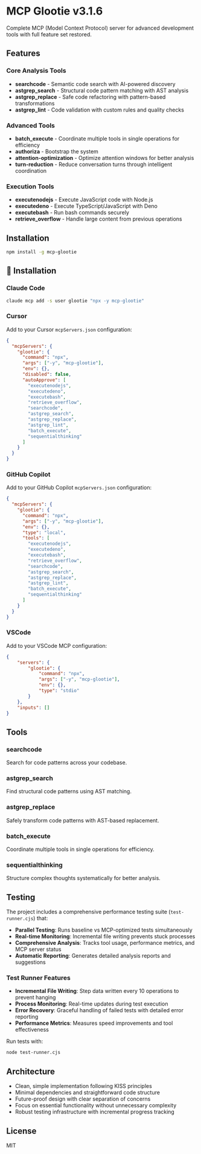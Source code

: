 # MCP Glootie v3.1.6

Complete MCP (Model Context Protocol) server for advanced development tools with full feature set restored.

## Features

### Core Analysis Tools
- **searchcode** - Semantic code search with AI-powered discovery
- **astgrep_search** - Structural code pattern matching with AST analysis
- **astgrep_replace** - Safe code refactoring with pattern-based transformations
- **astgrep_lint** - Code validation with custom rules and quality checks

### Advanced Tools
- **batch_execute** - Coordinate multiple tools in single operations for efficiency
- **authoriza** - Bootstrap the system
- **attention-optimization** - Optimize attention windows for better analysis
- **turn-reduction** - Reduce conversation turns through intelligent coordination

### Execution Tools
- **executenodejs** - Execute JavaScript code with Node.js
- **executedeno** - Execute TypeScript/JavaScript with Deno
- **executebash** - Run bash commands securely
- **retrieve_overflow** - Handle large content from previous operations

## Installation

```bash
npm install -g mcp-glootie
```

## 🚀 Installation

### Claude Code
```bash
claude mcp add -s user glootie "npx -y mcp-glootie"
```

### Cursor
Add to your Cursor `mcpServers.json` configuration:
```json
{
  "mcpServers": {
    "glootie": {
      "command": "npx",
      "args": ["-y", "mcp-glootie"],
      "env": {},
      "disabled": false,
      "autoApprove": [
        "executenodejs",
        "executedeno",
        "executebash",
        "retrieve_overflow",
        "searchcode",
        "astgrep_search",
        "astgrep_replace",
        "astgrep_lint",
        "batch_execute",
        "sequentialthinking"
      ]
    }
  }
}
```

### GitHub Copilot
Add to your GitHub Copilot `mcpServers.json` configuration:
```json
{
  "mcpServers": {
    "glootie": {
      "command": "npx",
      "args": ["-y", "mcp-glootie"],
      "env": {},
      "type": "local",
      "tools": [
        "executenodejs",
        "executedeno",
        "executebash",
        "retrieve_overflow",
        "searchcode",
        "astgrep_search",
        "astgrep_replace",
        "astgrep_lint",
        "batch_execute",
        "sequentialthinking"
      ]
    }
  }
}
```

### VSCode
Add to your VSCode MCP configuration:
```json
{
    "servers": {
        "glootie": {
            "command": "npx",
            "args": ["-y", "mcp-glootie"],
            "env": {},
            "type": "stdio"
        }
    },
    "inputs": []
}
```

## Tools

### searchcode
Search for code patterns across your codebase.

### astgrep_search
Find structural code patterns using AST matching.

### astgrep_replace
Safely transform code patterns with AST-based replacement.

### batch_execute
Coordinate multiple tools in single operations for efficiency.

### sequentialthinking
Structure complex thoughts systematically for better analysis.

## Testing

The project includes a comprehensive performance testing suite (`test-runner.cjs`) that:

- **Parallel Testing**: Runs baseline vs MCP-optimized tests simultaneously
- **Real-time Monitoring**: Incremental file writing prevents stuck processes
- **Comprehensive Analysis**: Tracks tool usage, performance metrics, and MCP server status
- **Automatic Reporting**: Generates detailed analysis reports and suggestions

### Test Runner Features

- **Incremental File Writing**: Step data written every 10 operations to prevent hanging
- **Process Monitoring**: Real-time updates during test execution
- **Error Recovery**: Graceful handling of failed tests with detailed error reporting
- **Performance Metrics**: Measures speed improvements and tool effectiveness

Run tests with:
```bash
node test-runner.cjs
```

## Architecture

- Clean, simple implementation following KISS principles
- Minimal dependencies and straightforward code structure
- Future-proof design with clear separation of concerns
- Focus on essential functionality without unnecessary complexity
- Robust testing infrastructure with incremental progress tracking

## License

MIT

